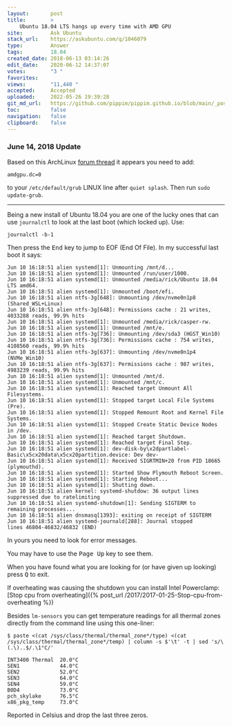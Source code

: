 ```yaml
---
layout:       post
title:        >
    Ubuntu 18.04 LTS hangs up every time with AMD GPU
site:         Ask Ubuntu
stack_url:    https://askubuntu.com/q/1046079
type:         Answer
tags:         18.04
created_date: 2018-06-13 03:14:26
edit_date:    2020-06-12 14:37:07
votes:        "3 "
favorites:    
views:        "11,440 "
accepted:     Accepted
uploaded:     2022-05-26 19:39:28
git_md_url:   https://github.com/pippim/pippim.github.io/blob/main/_posts/2018/2018-06-13-Ubuntu-18.04-LTS-hangs-up-every-time-with-AMD-GPU.md
toc:          false
navigation:   false
clipboard:    false
---
```


### June 14, 2018 Update

Based on this ArchLinux [forum thread][1] it appears you need to add:

``` 
amdgpu.dc=0
```

to your `/etc/default/grub` LINUX line after `quiet splash`. Then run `sudo update-grub`.


----------


Being a new install of Ubuntu 18.04 you are one of the lucky ones that can use `journalctl` to look at the last boot (which locked up). Use:

``` 
journalctl -b-1
```

Then press the <kbd>End</kbd> key to jump to EOF (End Of File). In my successful last boot it says:

``` 
Jun 10 16:18:51 alien systemd[1]: Unmounting /mnt/d...
Jun 10 16:18:51 alien systemd[1]: Unmounted /run/user/1000.
Jun 10 16:18:51 alien systemd[1]: Unmounted /media/rick/Ubuntu 18.04 LTS amd64.
Jun 10 16:18:51 alien systemd[1]: Unmounted /boot/efi.
Jun 10 16:18:51 alien ntfs-3g[648]: Unmounting /dev/nvme0n1p8 (Shared_WSL+Linux)
Jun 10 16:18:51 alien ntfs-3g[648]: Permissions cache : 21 writes, 4033288 reads, 99.9% hits
Jun 10 16:18:51 alien systemd[1]: Unmounted /media/rick/casper-rw.
Jun 10 16:18:51 alien systemd[1]: Unmounted /mnt/e.
Jun 10 16:18:51 alien ntfs-3g[736]: Unmounting /dev/sda3 (HGST_Win10)
Jun 10 16:18:51 alien ntfs-3g[736]: Permissions cache : 754 writes, 4108560 reads, 99.9% hits
Jun 10 16:18:51 alien ntfs-3g[637]: Unmounting /dev/nvme0n1p4 (NVMe_Win10)
Jun 10 16:18:51 alien ntfs-3g[637]: Permissions cache : 987 writes, 4983239 reads, 99.9% hits
Jun 10 16:18:51 alien systemd[1]: Unmounted /mnt/d.
Jun 10 16:18:51 alien systemd[1]: Unmounted /mnt/c.
Jun 10 16:18:51 alien systemd[1]: Reached target Unmount All Filesystems.
Jun 10 16:18:51 alien systemd[1]: Stopped target Local File Systems (Pre).
Jun 10 16:18:51 alien systemd[1]: Stopped Remount Root and Kernel File Systems.
Jun 10 16:18:51 alien systemd[1]: Stopped Create Static Device Nodes in /dev.
Jun 10 16:18:51 alien systemd[1]: Reached target Shutdown.
Jun 10 16:18:51 alien systemd[1]: Reached target Final Step.
Jun 10 16:18:51 alien systemd[1]: dev-disk-by\x2dpartlabel-Basic\x5cx20data\x5cx20partition.device: Dev dev-
Jun 10 16:18:51 alien systemd[1]: Received SIGRTMIN+20 from PID 18665 (plymouthd).
Jun 10 16:18:51 alien systemd[1]: Started Show Plymouth Reboot Screen.
Jun 10 16:18:51 alien systemd[1]: Starting Reboot...
Jun 10 16:18:51 alien systemd[1]: Shutting down.
Jun 10 16:18:51 alien kernel: systemd-shutdow: 36 output lines suppressed due to ratelimiting
Jun 10 16:18:51 alien systemd-shutdown[1]: Sending SIGTERM to remaining processes...
Jun 10 16:18:51 alien dnsmasq[1393]: exiting on receipt of SIGTERM
Jun 10 16:18:51 alien systemd-journald[288]: Journal stopped
lines 46804-46832/46832 (END)
```

In yours you need to look for error messages.

You may have to use the <kbd>Page Up</kbd> key to see them.

When you have found what you are looking for (or have given up looking) press <kbd>Q</kbd> to exit.

If overheating was causing the shutdown you can install Intel Powerclamp: [Stop cpu from overheating]({% post_url /2017/2017-01-25-Stop-cpu-from-overheating %})

Besides `lm-sensors` you can get temperature readings for all thermal zones directly from the command line using this one-liner:

``` 
$ paste <(cat /sys/class/thermal/thermal_zone*/type) <(cat /sys/class/thermal/thermal_zone*/temp) | column -s $'\t' -t | sed 's/\(.\)..$/.\1°C/'

INT3400 Thermal  20.0°C
SEN1             44.0°C
SEN2             52.0°C
SEN3             64.0°C
SEN4             59.0°C
B0D4             73.0°C
pch_skylake      76.5°C
x86_pkg_temp     73.0°C
```

Reported in Celsius and drop the last three zeros. 


  [1]: https://bbs.archlinux.org/viewtopic.php?id=234578
